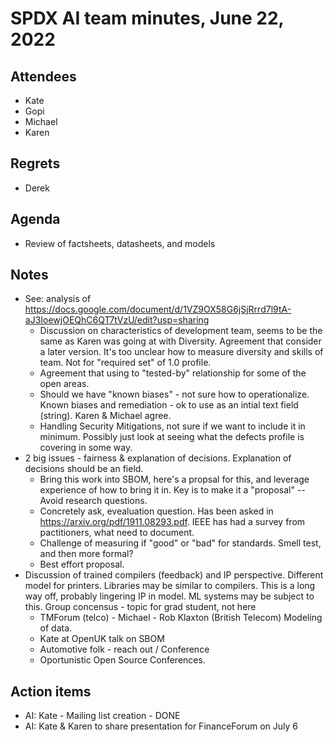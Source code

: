 # SPDX AI  team minutes,  June 22, 2022

## Attendees

* Kate
* Gopi
* Michael
* Karen

## Regrets

* Derek
    
## Agenda

* Review of factsheets, datasheets, and models

## Notes

* See: analysis of https://docs.google.com/document/d/1VZ9OX58G6jSjRrrd7l9tA-aJ3IoewjOEQhC6QT7tVzU/edit?usp=sharing
    * Discussion on characteristics of development team,  seems to be the same as Karen was going at with Diversity.   Agreement that consider a later version.   It's too unclear how to measure diversity and skills of team.   Not for "required set" of 1.0 profile.
    * Agreement that using to "tested-by" relationship for some of the open areas. 
    * Should we have "known biases" - not sure how to operationalize.    Known biases and remediation  - ok to use as an intial text field (string).   Karen & Michael agree.
    * Handling Security Mitigations,  not sure if we want to include it in minimum.   Possibly just look at seeing what the defects profile is covering in some way.  
* 2 big issues - fairness & explanation of decisions.    Explanation of decisions should be an field. 
    * Bring this work into SBOM,  here's a propsal for this,  and leverage experience of how to bring it in. 
    Key is to make it a "proposal" -- Avoid research questions.
    * Concretely ask,  evealuation question.  Has been asked in https://arxiv.org/pdf/1911.08293.pdf.  IEEE has had a survey from pactitioners, what need to document. 
    * Challenge of measuring if "good" or "bad" for standards.    Smell test, and then more formal?
    * Best effort proposal.  
* Discussion of trained compilers (feedback) and IP perspective.   Different model for printers.   Libraries may be similar to compilers.   This is a long way off, probably lingering IP in model.  ML systems may be subject to this.   Group concensus - topic for grad student, not here
    * TMForum (telco) - Michael - Rob Klaxton (British Telecom)   Modeling of data. 
    * Kate at OpenUK talk on SBOM
    * Automotive folk - reach out / Conference
    * Oportunistic Open Source Conferences.

## Action items

* AI: Kate - Mailing list creation - DONE
* AI: Kate & Karen to share presentation for FinanceForum on July 6